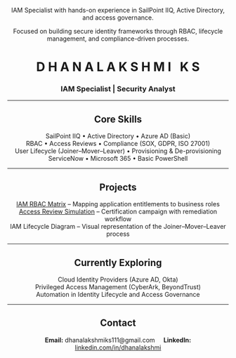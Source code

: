 <p align="center">IAM Specialist with hands-on experience in SailPoint IIQ, Active Directory, and access governance.</p>
<p align="center">Focused on building secure identity frameworks through RBAC, lifecycle management, and compliance-driven processes.</p>

<h1 align="center">D H A N A L A K S H M I &nbsp; K S</h1>
<h3 align="center">IAM Specialist | Security Analyst</h3>

---

<h2 align="center">Core Skills</h2>

<p align="center">
SailPoint IIQ • Active Directory • Azure AD (Basic) <br>
RBAC • Access Reviews • Compliance (SOX, GDPR, ISO 27001) <br>
User Lifecycle (Joiner–Mover–Leaver) • Provisioning & De-provisioning <br>
ServiceNow • Microsoft 365 • Basic PowerShell
</p>

---

<h2 align="center">Projects</h2>

<p align="center">
<a href="https://github.com/AccessPilotX/IAM-RBAC-Matrix">IAM RBAC Matrix</a> – Mapping application entitlements to business roles <br>
<a href="https://github.com/AccessPilotX/Access-Review-Sample">Access Review Simulation</a> – Certification campaign with remediation workflow <br>
IAM Lifecycle Diagram – Visual representation of the Joiner–Mover–Leaver process
</p>

---

<h2 align="center">Currently Exploring</h2>

<p align="center">
Cloud Identity Providers (Azure AD, Okta) <br>
Privileged Access Management (CyberArk, BeyondTrust) <br>
Automation in Identity Lifecycle and Access Governance
</p>

---

<h2 align="center">Contact</h2>

<p align="center">
<b>Email:</b> dhanalakshmiks111@gmail.com &nbsp;&nbsp;&nbsp; 
<b>LinkedIn:</b> <a href="https://www.linkedin.com/in/dhanalakshmi">linkedin.com/in/dhanalakshmi</a>
</p>
